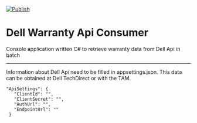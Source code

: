 [![Publish](https://github.com/zimbres/DellWarranty/actions/workflows/dotnet.yml/badge.svg?branch=main)](https://github.com/zimbres/DellWarranty/actions/workflows/dotnet.yml)

# Dell Warranty Api Consumer
Console application written C# to retrieve warranty data from Dell Api in batch

---

Information about Dell Api need to be filled in appsettings.json. This data can be obtained at Dell TechDirect or with the TAM.

 ```
 "ApiSettings": {
    "ClientId": "",
    "ClientSecret": "",
    "AuthUrl": "",
    "EndpointUrl": ""
  }
  ```
